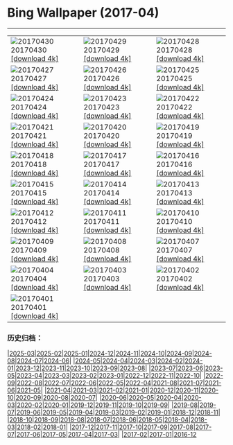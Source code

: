 # Bing Wallpaper (2017-04)
**************

<table><tr><td><img class="wallpaper" src="https://www.bing.com/az/hprichbg/rb/NHMElephants_ZH-CN9810396474_1920x1080.jpg" alt="20170430"> 20170430 <a href="https://www.bing.com/az/hprichbg/rb/NHMElephants_ZH-CN9810396474_UHD.jpg">[download 4k]</a></td><td><img class="wallpaper" src="https://www.bing.com/az/hprichbg/rb/SouthMoravian_ZH-CN13384331455_1920x1080.jpg" alt="20170429"> 20170429 <a href="https://www.bing.com/az/hprichbg/rb/SouthMoravian_ZH-CN13384331455_UHD.jpg">[download 4k]</a></td><td><img class="wallpaper" src="https://www.bing.com/az/hprichbg/rb/SoundSuits_ZH-CN11561095548_1920x1080.jpg" alt="20170428"> 20170428 <a href="https://www.bing.com/az/hprichbg/rb/SoundSuits_ZH-CN11561095548_UHD.jpg">[download 4k]</a></td></tr><tr><td><img class="wallpaper" src="https://www.bing.com/az/hprichbg/rb/SproutVideo_ZH-CN11890393462_1920x1080.jpg" alt="20170427"> 20170427 <a href="https://www.bing.com/az/hprichbg/rb/SproutVideo_ZH-CN11890393462_UHD.jpg">[download 4k]</a></td><td><img class="wallpaper" src="https://www.bing.com/az/hprichbg/rb/SaronicGulf_ZH-CN8379891695_1920x1080.jpg" alt="20170426"> 20170426 <a href="https://www.bing.com/az/hprichbg/rb/SaronicGulf_ZH-CN8379891695_UHD.jpg">[download 4k]</a></td><td><img class="wallpaper" src="https://www.bing.com/az/hprichbg/rb/CivitadiBagnoregio_ZH-CN12942138675_1920x1080.jpg" alt="20170425"> 20170425 <a href="https://www.bing.com/az/hprichbg/rb/CivitadiBagnoregio_ZH-CN12942138675_UHD.jpg">[download 4k]</a></td></tr><tr><td><img class="wallpaper" src="https://www.bing.com/az/hprichbg/rb/AfricaWeaverbirds_ZH-CN9479498858_1920x1080.jpg" alt="20170424"> 20170424 <a href="https://www.bing.com/az/hprichbg/rb/AfricaWeaverbirds_ZH-CN9479498858_UHD.jpg">[download 4k]</a></td><td><img class="wallpaper" src="https://www.bing.com/az/hprichbg/rb/AlbertaTeepee_ZH-CN11572775476_1920x1080.jpg" alt="20170423"> 20170423 <a href="https://www.bing.com/az/hprichbg/rb/AlbertaTeepee_ZH-CN11572775476_UHD.jpg">[download 4k]</a></td><td><img class="wallpaper" src="https://www.bing.com/az/hprichbg/rb/MirrorBeach_ZH-CN12835554220_1920x1080.jpg" alt="20170422"> 20170422 <a href="https://www.bing.com/az/hprichbg/rb/MirrorBeach_ZH-CN12835554220_UHD.jpg">[download 4k]</a></td></tr><tr><td><img class="wallpaper" src="https://www.bing.com/az/hprichbg/rb/ZoomOut_ZH-CN4471982075_1920x1080.jpg" alt="20170421"> 20170421 <a href="https://www.bing.com/az/hprichbg/rb/ZoomOut_ZH-CN4471982075_UHD.jpg">[download 4k]</a></td><td><img class="wallpaper" src="https://www.bing.com/az/hprichbg/rb/SolarFarm_ZH-CN4853771923_1920x1080.jpg" alt="20170420"> 20170420 <a href="https://www.bing.com/az/hprichbg/rb/SolarFarm_ZH-CN4853771923_UHD.jpg">[download 4k]</a></td><td><img class="wallpaper" src="https://www.bing.com/az/hprichbg/rb/Farmers_ZH-CN10322126112_1920x1080.jpg" alt="20170419"> 20170419 <a href="https://www.bing.com/az/hprichbg/rb/Farmers_ZH-CN10322126112_UHD.jpg">[download 4k]</a></td></tr><tr><td><img class="wallpaper" src="https://www.bing.com/az/hprichbg/rb/WallaceHut_ZH-CN12470084939_1920x1080.jpg" alt="20170418"> 20170418 <a href="https://www.bing.com/az/hprichbg/rb/WallaceHut_ZH-CN12470084939_UHD.jpg">[download 4k]</a></td><td><img class="wallpaper" src="https://www.bing.com/az/hprichbg/rb/GlacierBay_ZH-CN14440689690_1920x1080.jpg" alt="20170417"> 20170417 <a href="https://www.bing.com/az/hprichbg/rb/GlacierBay_ZH-CN14440689690_UHD.jpg">[download 4k]</a></td><td><img class="wallpaper" src="https://www.bing.com/az/hprichbg/rb/EuropeanRabbitGreeting_ZH-CN10625718769_1920x1080.jpg" alt="20170416"> 20170416 <a href="https://www.bing.com/az/hprichbg/rb/EuropeanRabbitGreeting_ZH-CN10625718769_UHD.jpg">[download 4k]</a></td></tr><tr><td><img class="wallpaper" src="https://www.bing.com/az/hprichbg/rb/GroundNest_ZH-CN8953105132_1920x1080.jpg" alt="20170415"> 20170415 <a href="https://www.bing.com/az/hprichbg/rb/GroundNest_ZH-CN8953105132_UHD.jpg">[download 4k]</a></td><td><img class="wallpaper" src="https://www.bing.com/az/hprichbg/rb/GrayWolf_ZH-CN9733727662_1920x1080.jpg" alt="20170414"> 20170414 <a href="https://www.bing.com/az/hprichbg/rb/GrayWolf_ZH-CN9733727662_UHD.jpg">[download 4k]</a></td><td><img class="wallpaper" src="https://www.bing.com/az/hprichbg/rb/TitanicBelfast_ZH-CN7528306628_1920x1080.jpg" alt="20170413"> 20170413 <a href="https://www.bing.com/az/hprichbg/rb/TitanicBelfast_ZH-CN7528306628_UHD.jpg">[download 4k]</a></td></tr><tr><td><img class="wallpaper" src="https://www.bing.com/az/hprichbg/rb/MVAU_ZH-CN9430011383_1920x1080.jpg" alt="20170412"> 20170412 <a href="https://www.bing.com/az/hprichbg/rb/MVAU_ZH-CN9430011383_UHD.jpg">[download 4k]</a></td><td><img class="wallpaper" src="https://www.bing.com/az/hprichbg/rb/SpacewalkSelfie_ZH-CN10118363891_1920x1080.jpg" alt="20170411"> 20170411 <a href="https://www.bing.com/az/hprichbg/rb/SpacewalkSelfie_ZH-CN10118363891_UHD.jpg">[download 4k]</a></td><td><img class="wallpaper" src="https://www.bing.com/az/hprichbg/rb/WindmillLighthouse_ZH-CN12870536851_1920x1080.jpg" alt="20170410"> 20170410 <a href="https://www.bing.com/az/hprichbg/rb/WindmillLighthouse_ZH-CN12870536851_UHD.jpg">[download 4k]</a></td></tr><tr><td><img class="wallpaper" src="https://www.bing.com/az/hprichbg/rb/ArcticFoxSibs_ZH-CN7417451993_1920x1080.jpg" alt="20170409"> 20170409 <a href="https://www.bing.com/az/hprichbg/rb/ArcticFoxSibs_ZH-CN7417451993_UHD.jpg">[download 4k]</a></td><td><img class="wallpaper" src="https://www.bing.com/az/hprichbg/rb/TulipFestival_ZH-CN8467334837_1920x1080.jpg" alt="20170408"> 20170408 <a href="https://www.bing.com/az/hprichbg/rb/TulipFestival_ZH-CN8467334837_UHD.jpg">[download 4k]</a></td><td><img class="wallpaper" src="https://www.bing.com/az/hprichbg/rb/KalsoyIsland_ZH-CN11586790825_1920x1080.jpg" alt="20170407"> 20170407 <a href="https://www.bing.com/az/hprichbg/rb/KalsoyIsland_ZH-CN11586790825_UHD.jpg">[download 4k]</a></td></tr><tr><td><img class="wallpaper" src="https://www.bing.com/az/hprichbg/rb/JulianAlps_ZH-CN11764181030_1920x1080.jpg" alt="20170404"> 20170404 <a href="https://www.bing.com/az/hprichbg/rb/JulianAlps_ZH-CN11764181030_UHD.jpg">[download 4k]</a></td><td><img class="wallpaper" src="https://www.bing.com/az/hprichbg/rb/QingMingHuangShan_ZH-CN12993895964_1920x1080.jpg" alt="20170403"> 20170403 <a href="https://www.bing.com/az/hprichbg/rb/QingMingHuangShan_ZH-CN12993895964_UHD.jpg">[download 4k]</a></td><td><img class="wallpaper" src="https://www.bing.com/az/hprichbg/rb/DivingGondola_ZH-CN12331702472_1920x1080.jpg" alt="20170402"> 20170402 <a href="https://www.bing.com/az/hprichbg/rb/DivingGondola_ZH-CN12331702472_UHD.jpg">[download 4k]</a></td></tr><tr><td><img class="wallpaper" src="https://www.bing.com/az/hprichbg/rb/LavaTubeIce_ZH-CN12266785340_1920x1080.jpg" alt="20170401"> 20170401 <a href="https://www.bing.com/az/hprichbg/rb/LavaTubeIce_ZH-CN12266785340_UHD.jpg">[download 4k]</a></td><td></td><td></td></tr></table>

### 历史归档：

|[2025-03](/../2025-03/2025-03.md)|[2025-02](/../2025-02/2025-02.md)|[2025-01](/../2025-01/2025-01.md)|[2024-12](/../2024-12/2024-12.md)|[2024-11](/../2024-11/2024-11.md)|[2024-10](/../2024-10/2024-10.md)|[2024-09](/../2024-09/2024-09.md)|[2024-08](/../2024-08/2024-08.md)|[2024-07](/../2024-07/2024-07.md)|[2024-06](/../2024-06/2024-06.md)|
|[2024-05](/../2024-05/2024-05.md)|[2024-04](/../2024-04/2024-04.md)|[2024-03](/../2024-03/2024-03.md)|[2024-02](/../2024-02/2024-02.md)|[2024-01](/../2024-01/2024-01.md)|[2023-12](/../2023-12/2023-12.md)|[2023-11](/../2023-11/2023-11.md)|[2023-10](/../2023-10/2023-10.md)|[2023-09](/../2023-09/2023-09.md)|[2023-08](/../2023-08/2023-08.md)|
|[2023-07](/../2023-07/2023-07.md)|[2023-06](/../2023-06/2023-06.md)|[2023-05](/../2023-05/2023-05.md)|[2023-04](/../2023-04/2023-04.md)|[2023-03](/../2023-03/2023-03.md)|[2023-02](/../2023-02/2023-02.md)|[2023-01](/../2023-01/2023-01.md)|[2022-12](/../2022-12/2022-12.md)|[2022-11](/../2022-11/2022-11.md)|[2022-10](/../2022-10/2022-10.md)|
|[2022-09](/../2022-09/2022-09.md)|[2022-08](/../2022-08/2022-08.md)|[2022-07](/../2022-07/2022-07.md)|[2022-06](/../2022-06/2022-06.md)|[2022-05](/../2022-05/2022-05.md)|[2022-04](/../2022-04/2022-04.md)|[2021-08](/../2021-08/2021-08.md)|[2021-07](/../2021-07/2021-07.md)|[2021-06](/../2021-06/2021-06.md)|[2021-05](/../2021-05/2021-05.md)|
|[2021-04](/../2021-04/2021-04.md)|[2021-03](/../2021-03/2021-03.md)|[2021-02](/../2021-02/2021-02.md)|[2021-01](/../2021-01/2021-01.md)|[2020-12](/../2020-12/2020-12.md)|[2020-11](/../2020-11/2020-11.md)|[2020-10](/../2020-10/2020-10.md)|[2020-09](/../2020-09/2020-09.md)|[2020-08](/../2020-08/2020-08.md)|[2020-07](/../2020-07/2020-07.md)|
|[2020-06](/../2020-06/2020-06.md)|[2020-05](/../2020-05/2020-05.md)|[2020-04](/../2020-04/2020-04.md)|[2020-03](/../2020-03/2020-03.md)|[2020-02](/../2020-02/2020-02.md)|[2020-01](/../2020-01/2020-01.md)|[2019-12](/../2019-12/2019-12.md)|[2019-11](/../2019-11/2019-11.md)|[2019-10](/../2019-10/2019-10.md)|[2019-09](/../2019-09/2019-09.md)|
|[2019-08](/../2019-08/2019-08.md)|[2019-07](/../2019-07/2019-07.md)|[2019-06](/../2019-06/2019-06.md)|[2019-05](/../2019-05/2019-05.md)|[2019-04](/../2019-04/2019-04.md)|[2019-03](/../2019-03/2019-03.md)|[2019-02](/../2019-02/2019-02.md)|[2019-01](/../2019-01/2019-01.md)|[2018-12](/../2018-12/2018-12.md)|[2018-11](/../2018-11/2018-11.md)|
|[2018-10](/../2018-10/2018-10.md)|[2018-09](/../2018-09/2018-09.md)|[2018-08](/../2018-08/2018-08.md)|[2018-07](/../2018-07/2018-07.md)|[2018-06](/../2018-06/2018-06.md)|[2018-05](/../2018-05/2018-05.md)|[2018-04](/../2018-04/2018-04.md)|[2018-03](/../2018-03/2018-03.md)|[2018-02](/../2018-02/2018-02.md)|[2018-01](/../2018-01/2018-01.md)|
|[2017-12](/../2017-12/2017-12.md)|[2017-11](/../2017-11/2017-11.md)|[2017-10](/../2017-10/2017-10.md)|[2017-09](/../2017-09/2017-09.md)|[2017-08](/../2017-08/2017-08.md)|[2017-07](/../2017-07/2017-07.md)|[2017-06](/../2017-06/2017-06.md)|[2017-05](/../2017-05/2017-05.md)|[2017-04](/2017-04.md)|[2017-03](/../2017-03/2017-03.md)|
|[2017-02](/../2017-02/2017-02.md)|[2017-01](/../2017-01/2017-01.md)|[2016-12](/../2016-12/2016-12.md)